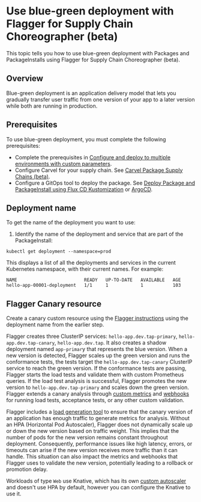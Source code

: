 # Use blue-green deployment with Flagger for Supply Chain Choreographer (beta)

This topic tells you how to use blue-green deployment with Packages and PackageInstalls using Flagger for Supply Chain Choreographer (beta).

## <a id="overview"></a> Overview

Blue-green deployment is an application delivery model that lets you gradually transfer
user traffic from one version of your app to a later version while both are
running in production.

## <a id="prerecs"></a> Prerequisites

To use blue-green deployment, you must complete the following prerequisites:

- Complete the prerequisites in [Configure and deploy to multiple environments with custom parameters](./config-deploy-multi-env.hbs.md).
- Configure Carvel for your supply chain. See [Carvel Package Supply Chains (beta)](./carvel-package-supply-chain.hbs.md).
- Configure a GitOps tool to deploy the package. See [Deploy Package and PackageInstall using Flux CD Kustomization](./delivery-with-flux.hbs.md)
  or [ArgoCD](./delivery-with-argo.hbs.md).

## <a id="get-deployment"></a> Deployment name

To get the name of the deployment you want to use:

1. Identify the name of the deployment and service that are part of the PackageInstall:

  ```console
  kubectl get deployment --namespace=prod
  ```

  This displays a list of all the deployments and services in the current
  Kubernetes namespace, with their current names. For example:

  ```console
  NAME                         READY   UP-TO-DATE   AVAILABLE   AGE
  hello-app-00001-deployment   1/1     1            1           103
  ```

## <a id="flagger-canary"></a> Flagger Canary resource

Create a canary custom resource using the [Flagger instructions](https://docs.flagger.app/tutorials/kubernetes-blue-green#bootstrap) using
the deployment name from the earlier step.

Flagger creates three ClusterIP services: `hello-app.dev.tap-primary`, `hello-app.dev.tap-canary`, `hello-app.dev.tap`. It also creates a shadow deployment named `app-primar`y that represents the blue version. When a new
version is detected, Flagger scales up the green version and runs the conformance
tests, the tests target the `hello-app.dev.tap-canary` ClusterIP service to reach
the green version. If the conformance tests are passing, Flagger starts the load
tests and validate them with custom Prometheus queries. If the load test
analysis is successful, Flagger promotes the new version to
`hello-app.dev.tap-primary` and scales down the green version. Flagger extends a
canary analysis through [custom metrics](https://docs.flagger.app/usage/metrics)
and [webhooks](https://docs.flagger.app/usage/webhooks) for running load tests,
acceptance tests, or any other custom validation.

Flagger includes a [load generation
tool](https://docs.flagger.app/usage/webhooks#load-testing) to ensure that the
canary version of an application has enough traffic to generate metrics for
analysis. Without an HPA (Horizontal Pod Autoscaler), Flagger does not dynamically scale up or down the new
version based on traffic weight. This implies that the number of pods for the
new version remains constant throughout deployment. Consequently, performance
issues like high latency, errors, or timeouts can arise if the new version
receives more traffic than it can handle. This situation can also impact the
metrics and webhooks that Flagger uses to validate the new version, potentially
leading to a rollback or promotion delay.

Workloads of type `Web` use Knative, which has its own [custom
autoscaler](https://knative.dev/docs/serving/autoscaling/autoscaler-types/) and
doesn't use HPA by default, however you can configure the Knative to use it.